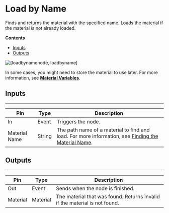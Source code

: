 # Load by Name<a name="material-load-by-name-node"></a>

Finds and returns the material with the specified name\. Loads the material if the material is not already loaded\.

**Contents**
+ [Inputs](#material-load-by-name-node-input)
+ [Outputs](#material-load-by-name-node-output)

![\[loadbynamenode, loadbyname\]](http://docs.aws.amazon.com/lumberyard/latest/userguide/images/scriptcanvasnodes/script-canvas-load-by-name-node.png)

In some cases, you might need to store the material to use later\. For more information, see **[Material Variables](script-canvas-variable-material-node.md)**\.

## Inputs<a name="material-load-by-name-node-input"></a>


****  

| Pin | Type | Description | 
| --- | --- | --- | 
| In | Event | Triggers the node\. | 
| Material Name | String |  The path name of a material to find and load\. For more information, see [Finding the Material Name](finding-materials-by-name.md)\.  | 

## Outputs<a name="material-load-by-name-node-output"></a>


****  

| Pin | Type | Description | 
| --- | --- | --- | 
| Out | Event | Sends when the node is finished\. | 
| Material | Material | The material that was found\. Returns Invalid if the material is not found\. | 